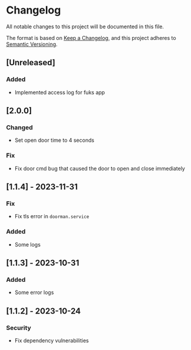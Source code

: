 # Changelog

All notable changes to this project will be documented in this file.

The format is based on [Keep a Changelog](https://keepachangelog.com/en/1.0.0/),
and this project adheres to [Semantic Versioning](https://semver.org/spec/v2.0.0.html).

## [Unreleased]

### Added

- Implemented access log for fuks app

## [2.0.0]

### Changed

- Set open door time to 4 seconds

### Fix

- Fix door cmd bug that caused the door to open and close immediately

## [1.1.4] - 2023-11-31

### Fix

- Fix tls error in `doorman.service`

### Added

- Some logs

## [1.1.3] - 2023-10-31

### Added

- Some error logs

## [1.1.2] - 2023-10-24

### Security

- Fix dependency vulnerabilities